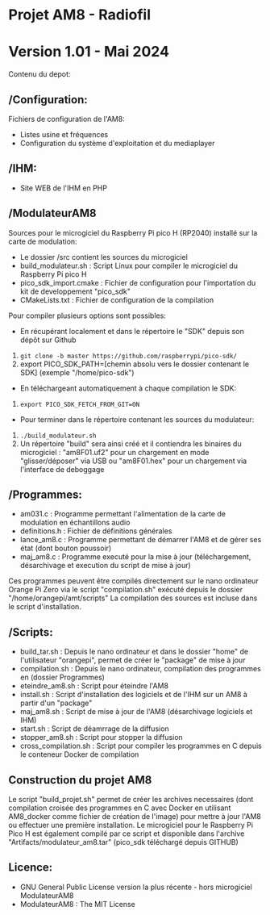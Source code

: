 # Projet AM8 - Radiofil
# Version 1.01 - Mai 2024

Contenu du depot:

## /Configuration:
Fichiers de configuration de l'AM8:
* Listes usine et fréquences
* Configuration du système d'exploitation et du mediaplayer

## /IHM:
* Site WEB de l'IHM en PHP

## /ModulateurAM8
Sources pour le microgiciel du Raspberry Pi pico H (RP2040) installé sur la carte de modulation:
* Le dossier /src contient les sources du microgiciel
* build_modulateur.sh : Script Linux pour compiler le microgiciel du Raspberry Pi pico H
* pico_sdk_import.cmake : Fichier de configuration pour l'importation du kit de developpement "pico_sdk"
* CMakeLists.txt : Fichier de configuration de la compilation

Pour compiler plusieurs options sont possibles:
* En récupérant localement et dans le répertoire le "SDK" depuis son dépôt sur Github
1. `git clone -b master https://github.com/raspberrypi/pico-sdk/`
2. export PICO_SDK_PATH=[chemin absolu vers le dossier contenant le SDK] (exemple "/home/pico-sdk")
* En téléchargeant automatiquement à chaque compilation le SDK:
1. `export PICO_SDK_FETCH_FROM_GIT=ON`
* Pour terminer dans le répertoire contenant les sources du modulateur:
1. `./build_modulateur.sh`
2. Un répertoire "build" sera ainsi créé et il contiendra les binaires du microgiciel : "am8F01.uf2" pour un chargement en mode "glisser/déposer" via USB ou "am8F01.hex" pour un chargement via l'interface de deboggage

## /Programmes:
* am031.c : Programme permettant l'alimentation de la carte de modulation en échantillons audio
* definitions.h : Fichier de définitions générales
* lance_am8.c : Programme permettant de démarrer l'AM8 et de gérer ses état (dont bouton poussoir)
* maj_am8.c : Programme executé pour la mise à jour (téléchargement, désarchivage et execution du script de mise à jour)

Ces programmes peuvent être compilés directement sur le nano ordinateur Orange Pi Zero via le script "compilation.sh" exécuté depuis le dossier "/home/orangepi/amt/scripts"
La compilation des sources est incluse dans le script d'installation.

## /Scripts:
* build_tar.sh : Depuis le nano ordinateur et dans le dossier "home" de l'utilisateur "orangepi", permet de créer le "package" de mise à jour
* compilation.sh : Depuis le nano ordinateur, compilation des programmes en (dossier Programmes)
* eteindre_am8.sh : Script pour éteindre l'AM8
* install.sh : Script d'installation des logiciels et de l'IHM sur un AM8 à partir d'un "package"
* maj_am8.sh : Script de mise à jour de l'AM8 (désarchivage logiciels et IHM)
* start.sh : Script de déamrrage de la diffusion
* stopper_am8.sh : Script pour stopper la diffusion
* cross_compilation.sh : Script pour compiler les programmes en C depuis le conteneur Docker de compilation

## Construction du projet AM8
Le script "build_projet.sh" permet de créer les archives necessaires (dont compilation croisée des programmes en C avec Docker en utilisant AM8_docker comme fichier de création de l'image) pour mettre à jour l'AM8 ou effectuer une première installation.
Le microgiciel pour le Raspberry Pi Pico H est également compilé par ce script et disponible dans l'archive "Artifacts/modulateur_am8.tar" (pico_sdk téléchargé depuis GITHUB)

## Licence:
* GNU General Public License version la plus récente - hors microgiciel ModulateurAM8
* ModulateurAM8 : The MIT License






